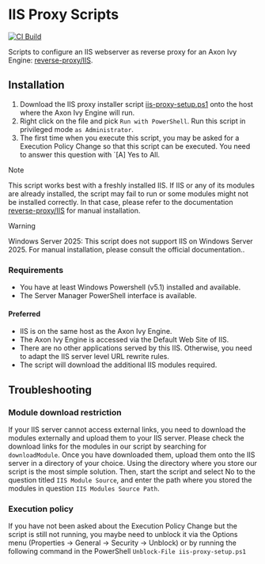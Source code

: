 # IIS Proxy Scripts

[![CI Build](https://github.com/axonivy-market/iis-proxy/actions/workflows/ci.yml/badge.svg)](https://github.com/axonivy-market/iis-proxy/actions/workflows/ci.yml)

Scripts to configure an IIS webserver as reverse proxy for an Axon Ivy Engine: [reverse-proxy/IIS].

## Installation


1. Download the IIS proxy installer script [iis-proxy-setup.ps1](https://github.com/axonivy-market/iis-proxy/raw/refs/heads/master/scripts/iis-proxy-setup.ps1) onto the host where the Axon Ivy Engine will run.
2. Right click on the file and pick `Run with PowerShell`. Run this script in privileged mode `as Administrator`.
3. The first time when you execute this script, you may be asked for a Execution Policy Change so that this script can be executed. You need to answer this question with `[A] Yes to All.

> [!NOTE]  
> This script works best with a freshly installed IIS. If IIS or any of its modules are already installed, the script may fail to run or some modules might not be installed correctly. In that case, please refer to the documentation [reverse-proxy/IIS] for manual installation.

> [!WARNING]  
> Windows Server 2025: This script does not support IIS on Windows Server 2025. For manual installation, please consult the official documentation..

### Requirements

- You have at least Windows Powershell (v5.1) installed and available.
- The Server Manager PowerShell interface is available.

#### Preferred

- IIS is on the same host as the Axon Ivy Engine.
- The Axon Ivy Engine is accessed via the Default Web Site of IIS.
- There are no other applications served by this IIS. Otherwise, you need to adapt the IIS server level URL rewrite rules.
- The script will download the additional IIS modules required.

## Troubleshooting

### Module download restriction

If your IIS server cannot access external links, you need to download the modules externally and upload them to your IIS server. Please check the download links for the modules in our script by searching for `downloadModule`. Once you have downloaded them, upload them onto the IIS server in a directory of your choice. Using the directory where you store our script is the most simple solution. Then, start the script and select No to the question titled `IIS Module Source`, and enter the path where you stored the modules in question `IIS Modules Source Path`.

### Execution policy

If you have not been asked about the Execution Policy Change but the script is still not running, you maybe need to unblock it via the Options menu (Properties -> General -> Security -> Unblock) or by running the following command in the PowerShell `Unblock-File iis-proxy-setup.ps1`


[reverse-proxy/IIS]: https://developer.axonivy.com/doc/dev/en/engine-guide/integration/reverse-proxy/microsoft-iis/index.html
